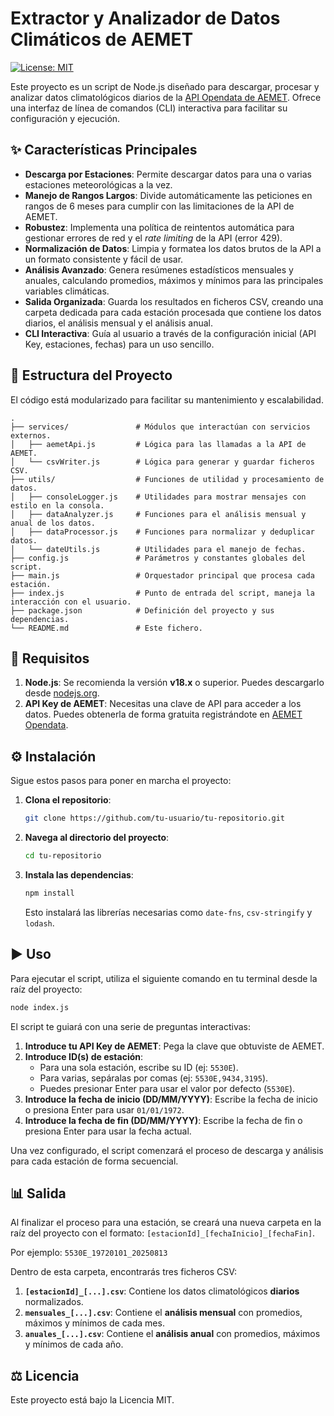 # Extractor y Analizador de Datos Climáticos de AEMET

[![License: MIT](https://img.shields.io/badge/License-MIT-yellow.svg)](https://opensource.org/licenses/MIT)

Este proyecto es un script de Node.js diseñado para descargar, procesar y analizar datos climatológicos diarios de la [API Opendata de AEMET](https://opendata.aemet.es/centro-de-descargas/inicio). Ofrece una interfaz de línea de comandos (CLI) interactiva para facilitar su configuración y ejecución.

## ✨ Características Principales

-   **Descarga por Estaciones**: Permite descargar datos para una o varias estaciones meteorológicas a la vez.
-   **Manejo de Rangos Largos**: Divide automáticamente las peticiones en rangos de 6 meses para cumplir con las limitaciones de la API de AEMET.
-   **Robustez**: Implementa una política de reintentos automática para gestionar errores de red y el *rate limiting* de la API (error 429).
-   **Normalización de Datos**: Limpia y formatea los datos brutos de la API a un formato consistente y fácil de usar.
-   **Análisis Avanzado**: Genera resúmenes estadísticos mensuales y anuales, calculando promedios, máximos y mínimos para las principales variables climáticas.
-   **Salida Organizada**: Guarda los resultados en ficheros CSV, creando una carpeta dedicada para cada estación procesada que contiene los datos diarios, el análisis mensual y el análisis anual.
-   **CLI Interactiva**: Guía al usuario a través de la configuración inicial (API Key, estaciones, fechas) para un uso sencillo.

## 📂 Estructura del Proyecto

El código está modularizado para facilitar su mantenimiento y escalabilidad.

```
.
├── services/               # Módulos que interactúan con servicios externos.
│   ├── aemetApi.js         # Lógica para las llamadas a la API de AEMET.
│   └── csvWriter.js        # Lógica para generar y guardar ficheros CSV.
├── utils/                  # Funciones de utilidad y procesamiento de datos.
│   ├── consoleLogger.js    # Utilidades para mostrar mensajes con estilo en la consola.
│   ├── dataAnalyzer.js     # Funciones para el análisis mensual y anual de los datos.
│   ├── dataProcessor.js    # Funciones para normalizar y deduplicar datos.
│   └── dateUtils.js        # Utilidades para el manejo de fechas.
├── config.js               # Parámetros y constantes globales del script.
├── main.js                 # Orquestador principal que procesa cada estación.
├── index.js                # Punto de entrada del script, maneja la interacción con el usuario.
├── package.json            # Definición del proyecto y sus dependencias.
└── README.md               # Este fichero.
```

## 🚀 Requisitos

1.  **Node.js**: Se recomienda la versión **v18.x** o superior. Puedes descargarlo desde [nodejs.org](https://nodejs.org/).
2.  **API Key de AEMET**: Necesitas una clave de API para acceder a los datos. Puedes obtenerla de forma gratuita registrándote en [AEMET Opendata](https://opendata.aemet.es/centro-de-descargas/alta-usuario).

## ⚙️ Instalación

Sigue estos pasos para poner en marcha el proyecto:

1.  **Clona el repositorio**:
    ```bash
    git clone https://github.com/tu-usuario/tu-repositorio.git
    ```

2.  **Navega al directorio del proyecto**:
    ```bash
    cd tu-repositorio
    ```

3.  **Instala las dependencias**:
    ```bash
    npm install
    ```
    Esto instalará las librerías necesarias como `date-fns`, `csv-stringify` y `lodash`.

## ▶️ Uso

Para ejecutar el script, utiliza el siguiente comando en tu terminal desde la raíz del proyecto:

```bash
node index.js
```

El script te guiará con una serie de preguntas interactivas:

1.  **Introduce tu API Key de AEMET**: Pega la clave que obtuviste de AEMET.
2.  **Introduce ID(s) de estación**:
    -   Para una sola estación, escribe su ID (ej: `5530E`).
    -   Para varias, sepáralas por comas (ej: `5530E,9434,3195`).
    -   Puedes presionar Enter para usar el valor por defecto (`5530E`).
3.  **Introduce la fecha de inicio (DD/MM/YYYY)**: Escribe la fecha de inicio o presiona Enter para usar `01/01/1972`.
4.  **Introduce la fecha de fin (DD/MM/YYYY)**: Escribe la fecha de fin o presiona Enter para usar la fecha actual.

Una vez configurado, el script comenzará el proceso de descarga y análisis para cada estación de forma secuencial.

## 📊 Salida

Al finalizar el proceso para una estación, se creará una nueva carpeta en la raíz del proyecto con el formato: `[estacionId]_[fechaInicio]_[fechaFin]`.

Por ejemplo: `5530E_19720101_20250813`

Dentro de esta carpeta, encontrarás tres ficheros CSV:

1.  **`[estacionId]_[...].csv`**: Contiene los datos climatológicos **diarios** normalizados.
2.  **`mensuales_[...].csv`**: Contiene el **análisis mensual** con promedios, máximos y mínimos de cada mes.
3.  **`anuales_[...].csv`**: Contiene el **análisis anual** con promedios, máximos y mínimos de cada año.

## ⚖️ Licencia

Este proyecto está bajo la Licencia MIT.